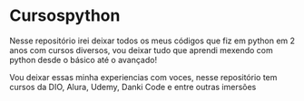 # Cursospython
Nesse repositório irei deixar todos os meus códigos que fiz em python em 2 anos com cursos diversos, vou deixar tudo que aprendi mexendo com python desde o básico até o avançado!

Vou deixar essas minha experiencias com voces, nesse repositório tem cursos da DIO, Alura, Udemy, Danki Code e entre outras imersões
